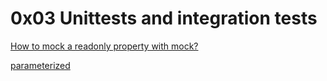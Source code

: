 # 0x03 Unittests and integration tests

[How to mock a readonly property with mock?](https://stackoverflow.com/questions/11836436/how-to-mock-a-readonly-property-with-mock)

[parameterized](https://pypi.org/project/parameterized/)
